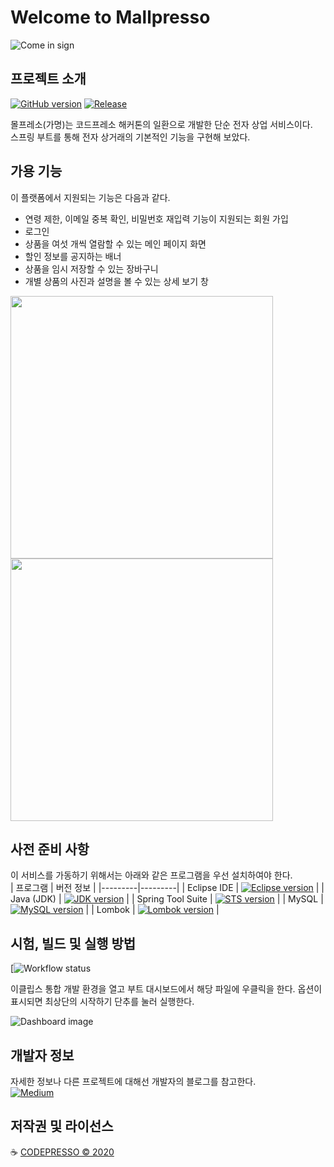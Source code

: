 # Welcome to Mallpresso

![Come in sign](https://user-images.githubusercontent.com/56017715/77141440-4315f900-6ac0-11ea-93eb-b2ac03ffeb6e.jpg)

## 프로젝트 소개
[![GitHub version](https://badge.fury.io/gh/hleee%2Fmallpresso.svg?style=flat-square)](https://badge.fury.io/gh/hleee%2Fmallpresso)
[![Release](https://img.shields.io/github/v/release/hleee/mallpresso?style=flat-square)]()  

몰프레소(가명)는 코드프레소 해커톤의 일환으로 개발한 단순 전자 상업 서비스이다.   
스프링 부트를 통해 전자 상거래의 기본적인 기능을 구현해 보았다.

## 가용 기능
이 플랫폼에서 지원되는 기능은 다음과 같다.
* 연령 제한, 이메일 중복 확인, 비밀번호 재입력 기능이 지원되는 회원 가입
* 로그인
* 상품을 여섯 개씩 열람할 수 있는 메인 페이지 화면
* 할인 정보를 공지하는 배너
* 상품을 임시 저장할 수 있는 장바구니
* 개별 상품의 사진과 설명을 볼 수 있는 상세 보기 창

<div>
<img width="420" src="https://user-images.githubusercontent.com/56017715/77142756-7064a600-6ac4-11ea-8b8c-f66c89eb8e7e.png">
<img width="420" src="https://user-images.githubusercontent.com/56017715/77142709-5034e700-6ac4-11ea-8c0b-23695a5fd0ee.png">
</div>

## 사전 준비 사항
이 서비스를 가동하기 위해서는 아래와 같은 프로그램을 우선 설치하여야 한다.  
| 프로그램 | 버전 정보 | 
|---------|---------|
| Eclipse IDE | [![Eclipse version](https://img.shields.io/badge/version-2019--09-blue?style=flat-square)](https://www.eclipse.org/downloads/packages/release/2019-09/r/eclipse-ide-java-developers) |
| Java (JDK) | [![JDK version](https://img.shields.io/badge/version-1.8.0__221-blue?style=flat-square)](https://www.oracle.com/java/technologies/oracle-java-archive-downloads.html) |
| Spring Tool Suite | [![STS version](https://img.shields.io/badge/version-3.9.11.RELEASE-blue?style=flat-square)](https://marketplace.eclipse.org/content/spring-tools-3-standalone-edition) |
| MySQL | [![MySQL version](https://img.shields.io/badge/version-8.0.19-blue?style=flat-square)](https://dev.mysql.com/downloads/installer/) |
| Lombok | [![Lombok version](https://img.shields.io/badge/version-1.18.10-blue?style=flat-square)](https://projectlombok.org/download) |

## 시험, 빌드 및 실행 방법
[![Workflow status](https://img.shields.io/github/workflow/status/hleee/mallpresso/master?style=flat-square)

이클립스 통합 개발 환경을 열고 부트 대시보드에서 해당 파일에 우클릭을 한다. 옵션이 표시되면 최상단의 시작하기 단추를 눌러 실행한다.  

![Dashboard image](https://user-images.githubusercontent.com/56017715/77142903-dcdfa500-6ac4-11ea-81e1-bf1a69e027e4.png)

## 개발자 정보
자세한 정보나 다른 프로젝트에 대해선 개발자의 블로그를 참고한다.   
[![Medium](https://img.shields.io/badge/medium-%40hleee-9cf?style=flat-square)](https://medium.com/@hleee)  

## 저작권 및 라이선스
:coffee: [CODEPRESSO &copy; 2020](https://github.com/code-presso)
